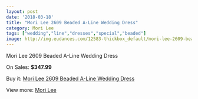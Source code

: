```yaml
---
layout: post
date: '2018-03-18'
title: "Mori Lee 2609 Beaded A-Line Wedding Dress"
category: Mori Lee
tags: ["wedding","line","dresses","special","beaded"]
image: http://img.eudances.com/12583-thickbox_default/mori-lee-2609-beaded-a-line-wedding-dress.jpg
---
```

Mori Lee 2609 Beaded A-Line Wedding Dress

On Sales: **$347.99**
<a href="https://www.eudances.com/en/mori-lee/3878-mori-lee-2609-beaded-a-line-wedding-dress.html"><amp-img layout="responsive" width="600" height="600" src="//img.eudances.com/12583-thickbox_default/mori-lee-2609-beaded-a-line-wedding-dress.jpg" alt="Mori Lee 2609 Beaded A-Line Wedding Dress 0" /></a>
<a href="https://www.eudances.com/en/mori-lee/3878-mori-lee-2609-beaded-a-line-wedding-dress.html"><amp-img layout="responsive" width="600" height="600" src="//img.eudances.com/12589-thickbox_default/mori-lee-2609-beaded-a-line-wedding-dress.jpg" alt="Mori Lee 2609 Beaded A-Line Wedding Dress 1" /></a>
<a href="https://www.eudances.com/en/mori-lee/3878-mori-lee-2609-beaded-a-line-wedding-dress.html"><amp-img layout="responsive" width="600" height="600" src="//img.eudances.com/12588-thickbox_default/mori-lee-2609-beaded-a-line-wedding-dress.jpg" alt="Mori Lee 2609 Beaded A-Line Wedding Dress 2" /></a>
<a href="https://www.eudances.com/en/mori-lee/3878-mori-lee-2609-beaded-a-line-wedding-dress.html"><amp-img layout="responsive" width="600" height="600" src="//img.eudances.com/12587-thickbox_default/mori-lee-2609-beaded-a-line-wedding-dress.jpg" alt="Mori Lee 2609 Beaded A-Line Wedding Dress 3" /></a>
<a href="https://www.eudances.com/en/mori-lee/3878-mori-lee-2609-beaded-a-line-wedding-dress.html"><amp-img layout="responsive" width="600" height="600" src="//img.eudances.com/12586-thickbox_default/mori-lee-2609-beaded-a-line-wedding-dress.jpg" alt="Mori Lee 2609 Beaded A-Line Wedding Dress 4" /></a>
<a href="https://www.eudances.com/en/mori-lee/3878-mori-lee-2609-beaded-a-line-wedding-dress.html"><amp-img layout="responsive" width="600" height="600" src="//img.eudances.com/12585-thickbox_default/mori-lee-2609-beaded-a-line-wedding-dress.jpg" alt="Mori Lee 2609 Beaded A-Line Wedding Dress 5" /></a>
<a href="https://www.eudances.com/en/mori-lee/3878-mori-lee-2609-beaded-a-line-wedding-dress.html"><amp-img layout="responsive" width="600" height="600" src="//img.eudances.com/12584-thickbox_default/mori-lee-2609-beaded-a-line-wedding-dress.jpg" alt="Mori Lee 2609 Beaded A-Line Wedding Dress 6" /></a>

Buy it: [Mori Lee 2609 Beaded A-Line Wedding Dress](https://www.eudances.com/en/mori-lee/3878-mori-lee-2609-beaded-a-line-wedding-dress.html "Mori Lee 2609 Beaded A-Line Wedding Dress")

View more: [Mori Lee](https://www.eudances.com/en/9-mori-lee "Mori Lee")